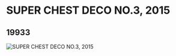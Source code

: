 # SUPER CHEST DECO NO.3, 2015
## 19933
![SUPER CHEST DECO NO.3, 2015](https://lc-www-live-s.legocdn.com/media/bricks/5/2/6102654.jpg)